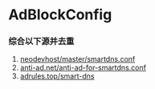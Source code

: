 # AdBlockConfig

### 综合以下源并去重
1. [neodevhost/master/smartdns.conf](https://raw.githubusercontent.com/neodevpro/neodevhost/master/smartdns.conf)
2. [anti-ad.net/anti-ad-for-smartdns.conf](https://anti-ad.net/anti-ad-for-smartdns.conf)
3. [adrules.top/smart-dns](https://adrules.top/smart-dns.conf)
